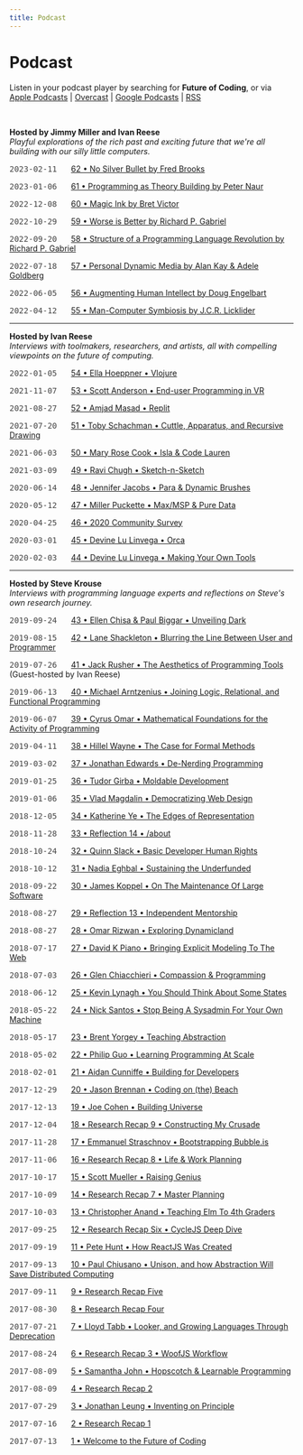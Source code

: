 ```yaml
---
title: Podcast
---
```


<style>
  .date { font-family: monospace; margin-right: 1.5em; color: #444; text-transform: uppercase; }
</style>

# Podcast

Listen in your podcast player by searching for **Future of Coding**, or via [Apple Podcasts](https://podcasts.apple.com/podcast/future-of-coding/id1265527976) \| [Overcast](https://overcast.fm/itunes1265527976) \| [Google Podcasts](https://podcasts.google.com/?feed=aHR0cHM6Ly93d3cub21ueWNvbnRlbnQuY29tL2QvcGxheWxpc3QvYzQxNTdlNjAtYzdmOC00NzBkLWIxM2YtYTdiMzAwNDBkZjczLzU2NGY0OTNmLWFmMzItNGM0OC04NjJmLWE3YjMwMGU0ZGY0OS9hYzMxNzg1Mi04ODA3LTQ0YjgtOGVmZi1hN2IzMDBlNGRmNTIvcG9kY2FzdC5yc3M) \| [RSS](https://omny.fm/shows/future-of-coding/playlists/podcast.rss)

<br>

**Hosted by Jimmy Miller and Ivan Reese**<br>
_Playful explorations of the rich past and exciting future that we're all building with our silly little computers._

<span class="date">2023-02-11</span> [62 • No Silver Bullet by Fred Brooks](/episodes/062)

<span class="date">2023-01-06</span> [61 • Programming as Theory Building by Peter Naur](/episodes/061)

<span class="date">2022-12-08</span> [60 • Magic Ink by Bret Victor](/episodes/060)

<span class="date">2022-10-29</span> [59 • Worse is Better by Richard P. Gabriel](/episodes/059)

<span class="date">2022-09-20</span> [58 • Structure of a Programming Language Revolution by Richard P. Gabriel](/episodes/058)

<span class="date">2022-07-18</span> [57 • Personal Dynamic Media by Alan Kay & Adele Goldberg](/episodes/057)

<span class="date">2022-06-05</span> [56 • Augmenting Human Intellect by Doug Engelbart](/episodes/056)

<span class="date">2022-04-12</span> [55 • Man-Computer Symbiosis by J.C.R. Licklider](/episodes/055)

<hr>

**Hosted by Ivan Reese**<br>
_Interviews with toolmakers, researchers, and artists, all with compelling viewpoints on the future of computing._

<span class="date">2022-01-05</span> [54 • Ella Hoeppner • Vlojure](/episodes/054)

<span class="date">2021-11-07</span> [53 • Scott Anderson • End-user Programming in VR](/episodes/053)

<span class="date">2021-08-27</span> [52 • Amjad Masad • Replit](/episodes/052)

<span class="date">2021-07-20</span> [51 • Toby Schachman • Cuttle, Apparatus, and Recursive Drawing](/episodes/051)

<span class="date">2021-06-03</span> [50 • Mary Rose Cook • Isla & Code Lauren](/episodes/050)

<span class="date">2021-03-09</span> [49 • Ravi Chugh • Sketch-n-Sketch](/episodes/049)

<span class="date">2020-06-14</span> [48 • Jennifer Jacobs • Para & Dynamic Brushes](/episodes/048)

<span class="date">2020-05-12</span> [47 • Miller Puckette • Max/MSP & Pure Data](/episodes/047)

<span class="date">2020-04-25</span> [46 • 2020 Community Survey](/episodes/046)

<span class="date">2020-03-01</span> [45 • Devine Lu Linvega • Orca](/episodes/045)

<span class="date">2020-02-03</span> [44 • Devine Lu Linvega • Making Your Own Tools](/episodes/044)

<hr>

**Hosted by Steve Krouse**<br>
_Interviews with programming language experts and reflections on Steve's own research journey._

<span class="date">2019-09-24</span> [43 • Ellen Chisa & Paul Biggar • Unveiling Dark](/episodes/043)

<span class="date">2019-08-15</span> [42 • Lane Shackleton • Blurring the Line Between User and Programmer](/episodes/042)

<span class="date">2019-07-26</span> [41 • Jack Rusher • The Aesthetics of Programming Tools](/episodes/041) <span>(Guest-hosted by Ivan Reese)</span>

<span class="date">2019-06-13</span> [40 • Michael Arntzenius • Joining Logic, Relational, and Functional Programming](/episodes/040)

<span class="date">2019-06-07</span> [39 • Cyrus Omar • Mathematical Foundations for the Activity of Programming](/episodes/039)

<span class="date">2019-04-11</span> [38 • Hillel Wayne • The Case for Formal Methods](/episodes/038)

<span class="date">2019-03-02</span> [37 • Jonathan Edwards • De-Nerding Programming](/episodes/037)

<span class="date">2019-01-25</span> [36 • Tudor Girba • Moldable Development](/episodes/036)

<span class="date">2019-01-06</span> [35 • Vlad Magdalin • Democratizing Web Design](/episodes/035)

<span class="date">2018-12-05</span> [34 • Katherine Ye • The Edges of Representation](/episodes/034)

<span class="date">2018-11-28</span> [33 • Reflection 14 • /about](/episodes/033)

<span class="date">2018-10-24</span> [32 • Quinn Slack • Basic Developer Human Rights](/episodes/032)

<span class="date">2018-10-12</span> [31 • Nadia Eghbal • Sustaining the Underfunded](/episodes/031)

<span class="date">2018-09-22</span> [30 • James Koppel • On The Maintenance Of Large Software](/episodes/030)

<span class="date">2018-08-27</span> [29 • Reflection 13 • Independent Mentorship](/episodes/029)

<span class="date">2018-08-27</span> [28 • Omar Rizwan • Exploring Dynamicland](/episodes/028)

<span class="date">2018-07-17</span> [27 • David K Piano • Bringing Explicit Modeling To The Web](/episodes/027)

<span class="date">2018-07-03</span> [26 • Glen Chiacchieri • Compassion & Programming](/episodes/026)

<span class="date">2018-06-12</span> [25 • Kevin Lynagh • You Should Think About Some States](/episodes/025)

<span class="date">2018-05-22</span> [24 • Nick Santos • Stop Being A Sysadmin For Your Own Machine](/episodes/024)

<span class="date">2018-05-17</span> [23 • Brent Yorgey • Teaching Abstraction](/episodes/023)

<span class="date">2018-05-02</span> [22 • Philip Guo • Learning Programming At Scale](/episodes/022)

<span class="date">2018-02-01</span> [21 • Aidan Cunniffe • Building for Developers](/episodes/021)

<span class="date">2017-12-29</span> [20 • Jason Brennan • Coding on (the) Beach](/episodes/020)

<span class="date">2017-12-13</span> [19 • Joe Cohen • Building Universe](/episodes/019)

<span class="date">2017-12-04</span> [18 • Research Recap 9 • Constructing My Crusade](/episodes/018)

<span class="date">2017-11-28</span> [17 • Emmanuel Straschnov • Bootstrapping Bubble.is](/episodes/017)

<span class="date">2017-11-06</span> [16 • Research Recap 8 • Life & Work Planning](/episodes/016)

<span class="date">2017-10-17</span> [15 • Scott Mueller • Raising Genius](/episodes/015)

<span class="date">2017-10-09</span> [14 • Research Recap 7 • Master Planning](/episodes/014)

<span class="date">2017-10-03</span> [13 • Christopher Anand • Teaching Elm To 4th Graders](/episodes/013)

<span class="date">2017-09-25</span> [12 • Research Recap Six • CycleJS Deep Dive](/episodes/012)

<span class="date">2017-09-19</span> [11 • Pete Hunt • How ReactJS Was Created](/episodes/011)

<span class="date">2017-09-13</span> [10 • Paul Chiusano • Unison, and how Abstraction Will Save Distributed Computing](/episodes/010)

<span class="date">2017-09-11</span> [9 • Research Recap Five](/episodes/009)

<span class="date">2017-08-30</span> [8 • Research Recap Four](/episodes/008)

<span class="date">2017-07-21</span> [7 • Lloyd Tabb • Looker, and Growing Languages Through Deprecation](/episodes/007)

<span class="date">2017-08-24</span> [6 • Research Recap 3 • WoofJS Workflow](/episodes/006)

<span class="date">2017-08-09</span> [5 • Samantha John • Hopscotch & Learnable Programming](/episodes/005)

<span class="date">2017-08-09</span> [4 • Research Recap 2](/episodes/004)

<span class="date">2017-07-29</span> [3 • Jonathan Leung • Inventing on Principle](/episodes/003)

<span class="date">2017-07-16</span> [2 • Research Recap 1](/episodes/002)

<span class="date">2017-07-13</span> [1 • Welcome to the Future of Coding](/episodes/001)

